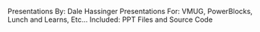 Presentations By: Dale Hassinger
Presentations For: VMUG, PowerBlocks, Lunch and Learns, Etc...
Included: PPT Files and Source Code
